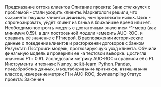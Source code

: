 Предсказание оттока клиентов
Описание проекта: Банк столкнулся с проблемой - стали уходить клиенты. Маркетологи решили, что сохранять текущих клиентов дешевле, чем привлекать новых. Цель - спрогнозировать, уйдёт клиент из банка в ближайшее время или нет. Необходимо построить модель с достаточным значением F1-меры (как минимум 0.59), а для построенной модели измерить AUC-ROC, и сравнить её значение с F1-мерой. В распоряжении исторические данные о поведении клиентов и расторжении договоров с банком.
Результат: Построили модель, прогнозирующую уход клиента. Обучили финальную модель и проверили ее на тестовой выборке. Достигли значения F1 = 0.61. Исследовали метрику AUC-ROC и сравнили её с F1.
Инструменты и техники: Numpy, scikit-learn, Python, Pandas, предобработка данных, масштабирование признаков, взвешивание классов, измерение метрик F1 и AUC-ROC, downsampling
Статус проекта: Закончен
